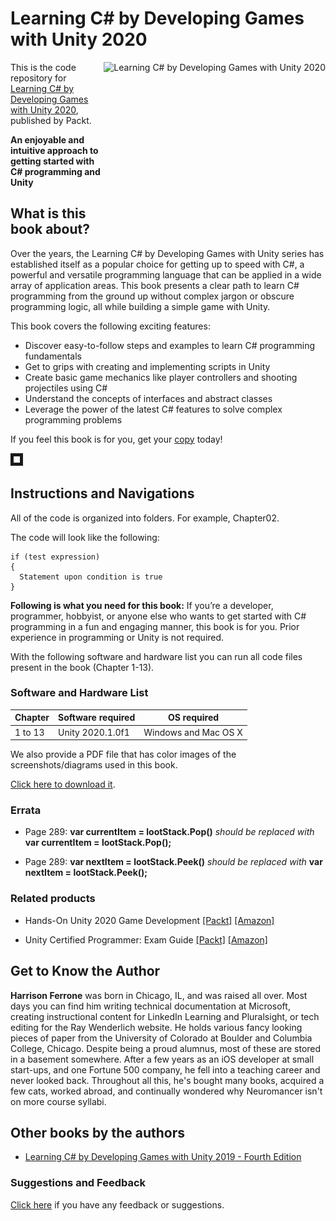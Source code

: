 # Learning C# by Developing Games with Unity 2020

<a href="https://www.packtpub.com/product/learning-c-by-developing-games-with-unity-2020-fifth-edition/9781800207806"><img src="https://static.packt-cdn.com/products/9781800207806/cover/smaller" alt="Learning C# by Developing Games with Unity 2020" height="256px" align="right"></a>

This is the code repository for [Learning C# by Developing Games with Unity 2020](https://www.packtpub.com/product/learning-c-by-developing-games-with-unity-2020-fifth-edition/9781800207806), published by Packt.

**An enjoyable and intuitive approach to getting started with C# programming and Unity**

## What is this book about?
Over the years, the Learning C# by Developing Games with Unity series has established itself as a popular choice for getting up to speed with C#, a powerful and versatile programming language that can be applied in a wide array of application areas. This book presents a clear path to learn C# programming from the ground up without complex jargon or obscure programming logic, all while building a simple game with Unity.

This book covers the following exciting features: 
* Discover easy-to-follow steps and examples to learn C# programming fundamentals
* Get to grips with creating and implementing scripts in Unity
* Create basic game mechanics like player controllers and shooting projectiles using C#
* Understand the concepts of interfaces and abstract classes
* Leverage the power of the latest C# features to solve complex programming problems

If you feel this book is for you, get your [copy](https://www.amazon.com/dp/1800207808) today!

<a href="https://www.packtpub.com/?utm_source=github&utm_medium=banner&utm_campaign=GitHubBanner"><img src="https://raw.githubusercontent.com/PacktPublishing/GitHub/master/GitHub.png" alt="https://www.packtpub.com/" border="5" /></a>

## Instructions and Navigations
All of the code is organized into folders. For example, Chapter02.

The code will look like the following:
```
if (test expression)
{
  Statement upon condition is true
}
```

**Following is what you need for this book:**
If you’re a developer, programmer, hobbyist, or anyone else who wants to get started with C# programming in a fun and engaging manner, this book is for you. Prior experience in programming or Unity is not required.

With the following software and hardware list you can run all code files present in the book (Chapter 1-13).

### Software and Hardware List

| Chapter  | Software required                   | OS required                        |
| -------- | ------------------------------------| -----------------------------------|
| 1 to 13  | Unity 2020.1.0f1                    | Windows and Mac OS X               |


We also provide a PDF file that has color images of the screenshots/diagrams used in this book. 

[Click here to download it](https://static.packt-cdn.com/downloads/9781800207806_ColorImages.pdf).

### Errata
* Page 289: **var currentItem = lootStack.Pop()** _should be replaced with_ **var currentItem = lootStack.Pop();**

* Page 289: **var nextItem = lootStack.Peek()** _should be replaced with_ **var nextItem = lootStack.Peek();**

### Related products <Other books you may enjoy>
* Hands-On Unity 2020 Game Development [[Packt]](https://www.packtpub.com/product/hands-on-unity-2020-game-development/9781838642006?utm_source=github&utm_medium=repository&utm_campaign=9781838642006) [[Amazon]](https://www.amazon.com/dp/1838642005)

* Unity Certified Programmer: Exam Guide [[Packt]](https://www.packtpub.com/product/unity-certified-programmer-exam-guide/9781838828424?utm_source=github&utm_medium=repository&utm_campaign=9781838828424) [[Amazon]](https://www.amazon.com/dp/1838828427)

## Get to Know the Author
**Harrison Ferrone**
was born in Chicago, IL, and was raised all over. Most days you can find him writing technical documentation at Microsoft, creating instructional content for LinkedIn Learning and Pluralsight, or tech editing for the Ray Wenderlich website. He holds various fancy looking pieces of paper from the University of Colorado at Boulder and Columbia College, Chicago. Despite being a proud alumnus, most of these are stored in a basement somewhere. After a few years as an iOS developer at small start-ups, and one Fortune 500 company, he fell into a teaching career and never looked back. Throughout all this, he's bought many books, acquired a few cats, worked abroad, and continually wondered why Neuromancer isn't on more course syllabi.

## Other books by the authors
* [Learning C# by Developing Games with Unity 2019 - Fourth Edition](https://www.packtpub.com/product/learning-c-by-developing-games-with-unity-2019-fourth-edition/9781789532050?utm_source=github&utm_medium=repository&utm_campaign=9781789532050)

### Suggestions and Feedback
[Click here](https://docs.google.com/forms/d/e/1FAIpQLSdy7dATC6QmEL81FIUuymZ0Wy9vH1jHkvpY57OiMeKGqib_Ow/viewform) if you have any feedback or suggestions.
